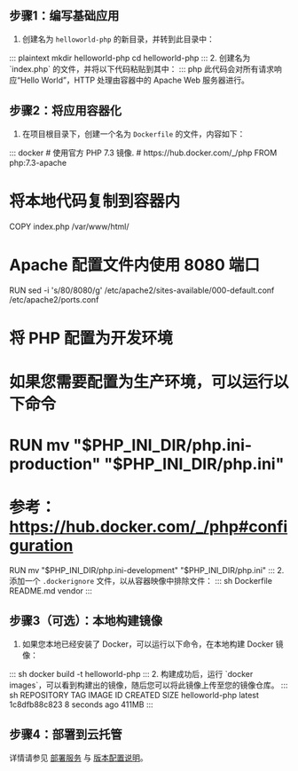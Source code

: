 ## 步骤1：编写基础应用

1. 创建名为 `helloworld-php` 的新目录，并转到此目录中：
<dx-codeblock>
:::  plaintext
mkdir helloworld-php
cd helloworld-php
:::
</dx-codeblock>
2. 创建名为 `index.php` 的文件，并将以下代码粘贴到其中：
<dx-codeblock>
:::  php
<?php
echo sprintf("Hello World!");
:::
</dx-codeblock>
<dx-alert infotype="explain" title="">
此代码会对所有请求响应“Hello World”，HTTP 处理由容器中的 Apache Web 服务器进行。
</dx-alert>


## 步骤2：将应用容器化

1. 在项目根目录下，创建一个名为 `Dockerfile` 的文件，内容如下：
<dx-codeblock>
:::  docker
# 使用官方 PHP 7.3 镜像.
# https://hub.docker.com/_/php
FROM php:7.3-apache

# 将本地代码复制到容器内
COPY index.php /var/www/html/

# Apache 配置文件内使用 8080 端口
RUN sed -i 's/80/8080/g' /etc/apache2/sites-available/000-default.conf /etc/apache2/ports.conf

# 将 PHP 配置为开发环境
# 如果您需要配置为生产环境，可以运行以下命令
# RUN mv "$PHP_INI_DIR/php.ini-production" "$PHP_INI_DIR/php.ini"
# 参考：https://hub.docker.com/_/php#configuration
RUN mv "$PHP_INI_DIR/php.ini-development" "$PHP_INI_DIR/php.ini"
:::
</dx-codeblock>
2. 添加一个 `.dockerignore` 文件，以从容器映像中排除文件：
<dx-codeblock>
:::  sh
Dockerfile
README.md
vendor
:::
</dx-codeblock>


## 步骤3（可选）：本地构建镜像

1. 如果您本地已经安装了 Docker，可以运行以下命令，在本地构建 Docker 镜像：
<dx-codeblock>
:::  sh
docker build -t helloworld-php
:::
</dx-codeblock>
2. 构建成功后，运行 `docker images`，可以看到构建出的镜像，随后您可以将此镜像上传至您的镜像仓库。
<dx-codeblock>
:::  sh
REPOSITORY        TAG       IMAGE ID         CREATED           SIZE
helloworld-php   latest    1c8dfb88c823     8 seconds ago      411MB
:::
</dx-codeblock>


## 步骤4：部署到云托管

详情请参见 [部署服务](https://cloud.tencent.com/document/product/1243/46127) 与 [版本配置说明](https://cloud.tencent.com/document/product/1243/49177)。
